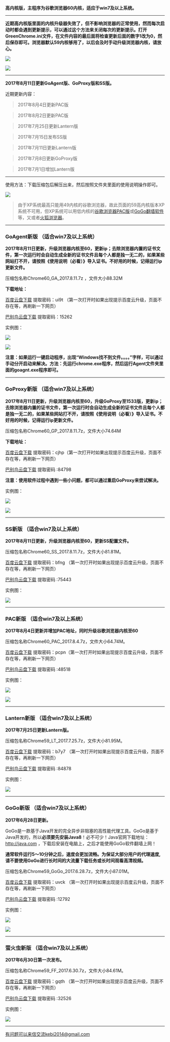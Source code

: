 **高内核版，主程序为谷歌浏览器60内核，适应于win7及以上系统。**

***

**近期高内核版里面的内核升级器失效了，但不影响浏览器的正常使用，然而每次启动时都会遇到更新提示，可以通过这个方法来关闭每次的更新提示。打开GreenChrome.ini文件，在文件内容的最后面将检查更新后面的数字1改为0，然后保存即可。浏览器默认59内核够用了，以后会及时手动升级浏览器内核，请放心。**

![](https://raw.githubusercontent.com/Alvin9999/pac2/master/内核3.png)

![](https://raw.githubusercontent.com/Alvin9999/pac2/master/内核4.png)


***


**2017年8月11日更新GoAgent版、GoProxy版和SS版。**

近期更新内容：

> 2017年8月4日更新PAC版

> 2017年8月2日更新PAC版

> 2017年7月25日更新Lantern版

> 2017年7月15日发布SS版

> 2017年7月11日更新Lantern版

> 2017年7月8日更新GoProxy版

> 2017年7月1日增加Lantern版

***

使用方法：下载压缩包后解压出来，然后按照文件夹里面的使用说明操作即可。

![](https://raw.githubusercontent.com/Alvin9999/pac2/master/GA4.png)

> 由于XP系统最高只能用49内核的谷歌浏览器，故此页面的59高内核版本XP系统不可用，但XP系统可以用低内核的[谷歌浏览器PAC版](https://github.com/Alvin9999/new-pac/wiki/PAC%E7%89%88)或[GoGo翻墙软件](https://github.com/Alvin9999/new-pac/wiki/GoGo%E7%BF%BB%E5%A2%99%E8%BD%AF%E4%BB%B6)等，又或者[火狐浏览器](https://github.com/Alvin9999/new-pac/wiki/%E7%81%AB%E7%8B%90%E6%B5%8F%E8%A7%88%E5%99%A8%EF%BC%88GoAgent%E3%80%81GoProxy%E5%92%8CLantern%E7%89%88%EF%BC%89)。

***

### GoAgent新版 （适合win7及以上系统）

**2017年8月11日更新，升级浏览器内核至60，更新ip；去除浏览器内置的证书文件，第一次运行时会自动生成全新的证书文件且每个人都是独一无二的，如果某些网站打不开，请按照《使用说明（必看）》导入证书。不好用的时候，记得运行ip更新文件。**

压缩包名称Chrome60_GA_2017.8.11.7z ，文件大小88.32M

**下载地址：**

[百度云盘下载](http://pan.baidu.com/s/1pKKsBiz) 提取密码：ui9t （第一次打开时如果出现提示百度云升级，页面不存在等，再刷新一下网页）

[巴别鸟云盘下载](https://www.babel.cc/share.do?s=534390830783619) 提取密码：15262


实例图：

![](https://raw.githubusercontent.com/Alvin9999/pac2/master/GA1.png)

![](https://raw.githubusercontent.com/Alvin9999/pac2/master/GA2.png)

**注意：如果运行一键启动程序，出现“Windows找不到文件。。。。”字样，可以通过手动分开启动来解决。方法：先运行chrome.exe程序，然后运行Agent文件夹里面的goagnt.exe程序即可。**

***

### GoProxy新版 （适合win7及以上系统）

**2017年8月11日更新，升级浏览器内核至60，升级GoProxy至1533版，更新ip；去除浏览器内置的证书文件，第一次运行时会自动生成全新的证书文件且每个人都是独一无二的，如果某些网站打不开，请按照《使用说明（必看）》导入证书。不好用的时候，记得运行ip更新文件。**

压缩包名称Chrome60_GP_2017.8.11.7z，文件大小74.64M

**下载地址：**

[百度云盘下载](http://pan.baidu.com/s/1mioQLba) 提取密码：cjhp（第一次打开时如果出现提示百度云升级，页面不存在等，再刷新一下网页）

[巴别鸟云盘下载](https://www.babel.cc/share.do?s=437816083506127) 提取密码 :84798

**注意：使用软件过程中遇到一些小问题，都可以通过重启GoProxy来尝试解决。**

实例图：

![](https://raw.githubusercontent.com/Alvin9999/pac2/master/GP1.png)

![](https://raw.githubusercontent.com/Alvin9999/pac2/master/GP2.png)


***


### SS新版 （适合win7及以上系统）

**2017年8月11日更新，升级浏览器内核至60，更新SS配置文件。**

压缩包名称Chrome60_SS_2017.8.11.7z，文件大小81.81M。

[百度云盘下载](http://pan.baidu.com/s/1i5nAYkl) 提取密码：bfng （第一次打开时如果出现提示百度云升级，页面不存在等，再刷新一下网页）

[巴别鸟云盘下载](https://www.babel.cc/share.do?s=8624928911620210) 提取密码 :75443

实例图：

![](https://raw.githubusercontent.com/Alvin9999/pac2/master/59ss001.png)

***

### PAC新版 （适合win7及以上系统）

**2017年8月4日更新并增加PAC地址，同时升级谷歌浏览器内核至60**

压缩包名称Chrome60_PAC_2017.8.4.7z，文件大小64.74M。

[百度云盘下载](http://pan.baidu.com/s/1slkCzXb) 提取密码：pcpn（第一次打开时如果出现提示百度云升级，页面不存在等，再刷新一下网页）

[巴别鸟云盘下载](https://www.babel.cc/share.do?s=674211532623013) 提取密码 :48518

实例图：

![](https://raw.githubusercontent.com/Alvin9999/pac2/master/PAC1.png)

![](https://raw.githubusercontent.com/Alvin9999/pac2/master/PAC2.png)


***

### Lantern新版 （适合win7及以上系统）

**2017年7月25日更新Lantern版。**

压缩包名称Chrome59_LT_2017.7.25.7z，文件大小81.95M。

[百度云盘下载](http://pan.baidu.com/s/1pLAymSV) 提取密码：b7y7 （第一次打开时如果出现提示百度云升级，页面不存在等，再刷新一下网页）

[巴别鸟云盘下载](https://www.babel.cc/share.do?s=5370171519747692) 提取密码 :84878

实例图：

![](https://raw.githubusercontent.com/Alvin9999/pac2/master/59LT003.PNG)


***

### GoGo新版 （适合win7及以上系统）

**2017年6月28日更新。**

GoGo是一款基于Java开发的完全异步非阻塞的高性能代理工具。GoGo是基于Java开发的，所以**必须要先安装Java8**！必不可少！Java官网下载地址：http://java.com ，下载后安装在电脑上，之后才能使用GoGo软件翻墙上网！

**通常软件运行5～10分钟之后，速度会更加流畅。为保证大部分用户的代理速度, 请不要使用GoGo进行长时间的大流量下载任务或长时间观看高清视频。**

压缩包名称Chrome59_GoGo_2017.6.28.7z，文件大小87.01M。

[百度云盘下载](http://pan.baidu.com/s/1pL5Deav) 提取密码：uvck （第一次打开时如果出现提示百度云升级，页面不存在等，再刷新一下网页）

[巴别鸟云盘下载](http://www.babel.cc/share.do?s=62658986820945) 提取密码 :12792


实例图：

![](https://raw.githubusercontent.com/Alvin9999/pac2/master/gogo11.png)

![](https://raw.githubusercontent.com/Alvin9999/pac2/master/gogo12.png)


***

### 萤火虫新版 （适合win7及以上系统）

**2017年6月30日第一次发布。**

压缩包名称Chrome59_FF_2017.6.30.7z，文件大小84.61M。

[百度云盘下载](http://pan.baidu.com/s/1bHYLwM) 提取密码：gqth （第一次打开时如果出现提示百度云升级，页面不存在等，再刷新一下网页）

[巴别鸟云盘下载](http://www.babel.cc/share.do?s=3321000490843089) 提取密码 :32526


实例图：

![](https://raw.githubusercontent.com/Alvin9999/pac2/master/59FF1.png)


***


有问题可以来信交流kebi2014@gmail.com